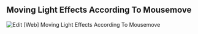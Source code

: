 ## Moving Light Effects According To Mousemove

![Edit [Web] Moving Light Effects According To Mousemove](../../gifs/mouse/moving-light-effects-according-to-mousemove.gif)
